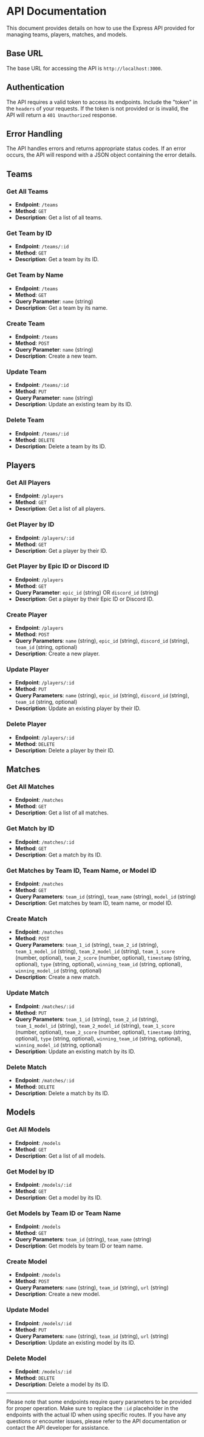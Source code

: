 # API Documentation

This document provides details on how to use the Express API provided for managing teams, players, matches, and models.

## Base URL

The base URL for accessing the API is `http://localhost:3000`.

## Authentication

The API requires a valid token to access its endpoints. Include the "token" in the `headers` of your requests. If the token is not provided or is invalid, the API will return a `401 Unauthorized` response.

## Error Handling

The API handles errors and returns appropriate status codes. If an error occurs, the API will respond with a JSON object containing the error details.

## Teams

### Get All Teams

- **Endpoint**: `/teams`
- **Method**: `GET`
- **Description**: Get a list of all teams.

### Get Team by ID

- **Endpoint**: `/teams/:id`
- **Method**: `GET`
- **Description**: Get a team by its ID.

### Get Team by Name

- **Endpoint**: `/teams`
- **Method**: `GET`
- **Query Parameter**: `name` (string)
- **Description**: Get a team by its name.

### Create Team

- **Endpoint**: `/teams`
- **Method**: `POST`
- **Query Parameter**: `name` (string)
- **Description**: Create a new team.

### Update Team

- **Endpoint**: `/teams/:id`
- **Method**: `PUT`
- **Query Parameter**: `name` (string)
- **Description**: Update an existing team by its ID.

### Delete Team

- **Endpoint**: `/teams/:id`
- **Method**: `DELETE`
- **Description**: Delete a team by its ID.

## Players

### Get All Players

- **Endpoint**: `/players`
- **Method**: `GET`
- **Description**: Get a list of all players.

### Get Player by ID

- **Endpoint**: `/players/:id`
- **Method**: `GET`
- **Description**: Get a player by their ID.

### Get Player by Epic ID or Discord ID

- **Endpoint**: `/players`
- **Method**: `GET`
- **Query Parameter**: `epic_id` (string) OR `discord_id` (string)
- **Description**: Get a player by their Epic ID or Discord ID.

### Create Player

- **Endpoint**: `/players`
- **Method**: `POST`
- **Query Parameters**: `name` (string), `epic_id` (string), `discord_id` (string), `team_id` (string, optional)
- **Description**: Create a new player.

### Update Player

- **Endpoint**: `/players/:id`
- **Method**: `PUT`
- **Query Parameters**: `name` (string), `epic_id` (string), `discord_id` (string), `team_id` (string, optional)
- **Description**: Update an existing player by their ID.

### Delete Player

- **Endpoint**: `/players/:id`
- **Method**: `DELETE`
- **Description**: Delete a player by their ID.

## Matches

### Get All Matches

- **Endpoint**: `/matches`
- **Method**: `GET`
- **Description**: Get a list of all matches.

### Get Match by ID

- **Endpoint**: `/matches/:id`
- **Method**: `GET`
- **Description**: Get a match by its ID.

### Get Matches by Team ID, Team Name, or Model ID

- **Endpoint**: `/matches`
- **Method**: `GET`
- **Query Parameters**: `team_id` (string), `team_name` (string), `model_id` (string)
- **Description**: Get matches by team ID, team name, or model ID.

### Create Match

- **Endpoint**: `/matches`
- **Method**: `POST`
- **Query Parameters**: `team_1_id` (string), `team_2_id` (string), `team_1_model_id` (string), `team_2_model_id` (string), `team_1_score` (number, optional), `team_2_score` (number, optional), `timestamp` (string, optional), `type` (string, optional), `winning_team_id` (string, optional), `winning_model_id` (string, optional)
- **Description**: Create a new match.

### Update Match

- **Endpoint**: `/matches/:id`
- **Method**: `PUT`
- **Query Parameters**: `team_1_id` (string), `team_2_id` (string), `team_1_model_id` (string), `team_2_model_id` (string), `team_1_score` (number, optional), `team_2_score` (number, optional), `timestamp` (string, optional), `type` (string, optional), `winning_team_id` (string, optional), `winning_model_id` (string, optional)
- **Description**: Update an existing match by its ID.

### Delete Match

- **Endpoint**: `/matches/:id`
- **Method**: `DELETE`
- **Description**: Delete a match by its ID.

## Models

### Get All Models

- **Endpoint**: `/models`
- **Method**: `GET`
- **Description**: Get a list of all models.

### Get Model by ID

- **Endpoint**: `/models/:id`
- **Method**: `GET`
- **Description**: Get a model by its ID.

### Get Models by Team ID or Team Name

- **Endpoint**: `/models`
- **Method**: `GET`
- **Query Parameters**: `team_id` (string), `team_name` (string)
- **Description**: Get models by team ID or team name.

### Create Model

- **Endpoint**: `/models`
- **Method**: `POST`
- **Query Parameters**: `name` (string), `team_id` (string), `url` (string)
- **Description**: Create a new model.

### Update Model

- **Endpoint**: `/models/:id`
- **Method**: `PUT`
- **Query Parameters**: `name` (string), `team_id` (string), `url` (string)
- **Description**: Update an existing model by its ID.

### Delete Model

- **Endpoint**: `/models/:id`
- **Method**: `DELETE`
- **Description**: Delete a model by its ID.

---

Please note that some endpoints require query parameters to be provided for proper operation. Make sure to replace the `:id` placeholder in the endpoints with the actual ID when using specific routes. If you have any questions or encounter issues, please refer to the API documentation or contact the API developer for assistance.
